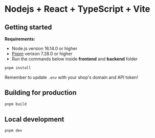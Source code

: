 # Nodejs + React + TypeScript + Vite

## Getting started

**Requirements:**

- Node.js version 16.14.0 or higher
- [Pnpm](https://pnpm.io/) verison 7.28.0 or higher
- Run the commands below inside **frontend** and **backend** folder

```bash
pnpm install
```

Remember to update `.env` with your shop's domain and API token!

## Building for production

```bash
pnpm build
```

## Local development

```bash
pnpm dev
```
